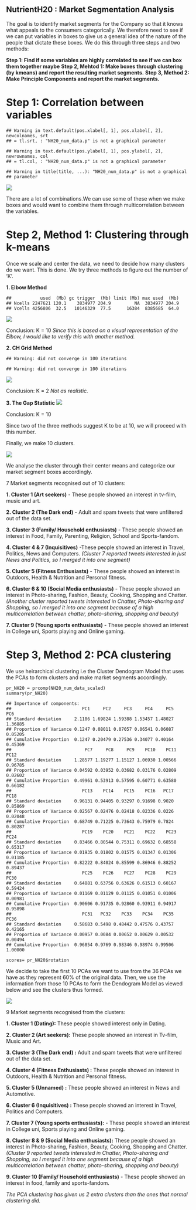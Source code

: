 NutrientH20 : Market Segmentation Analysis
---------------------------------------------

The goal is to identify market segments for the Company so that it knows
what appeals to the consumers categorically. We therefore need to see if
we can put variables in boxes to give us a general idea of the nature of
the people that dictate these boxes. We do this through three steps and
two methods:

**Step 1: Find if some variables are highly correlated to see if we can
box them together maybe** **Step 2, Mehtod 1: Make boxes through
clustering (by kmeans) and report the resulting market segments.**
**Step 3, Method 2: Make Principle Components and report the market
segments.**

Step 1: Correlation between variables
=====================================

    ## Warning in text.default(pos.xlabel[, 1], pos.xlabel[, 2], newcolnames, srt
    ## = tl.srt, : "NH20_num_data.p" is not a graphical parameter

    ## Warning in text.default(pos.ylabel[, 1], pos.ylabel[, 2], newrownames, col
    ## = tl.col, : "NH20_num_data.p" is not a graphical parameter

    ## Warning in title(title, ...): "NH20_num_data.p" is not a graphical
    ## parameter

![](files/figure-markdown_strict/chunk1-1.png)

There are a lot of combinations.We can use some of these when we make
boxes and would want to combine them through multicorrelation between
the variables.

Step 2, Method 1: Clustering through k-means
============================================

Once we scale and center the data, we need to decide how many clusters
do we want. This is done. We try three methods to figure out the number
of ‘K’.

**1. Elbow Method**

    ##           used  (Mb) gc trigger  (Mb) limit (Mb) max used  (Mb)
    ## Ncells 2247621 120.1    3834977 204.9         NA  3834977 204.9
    ## Vcells 4256806  32.5   10146329  77.5      16384  8385685  64.0

![](files/figure-markdown_strict/chunk2-1.png)

Conclusion: K = 10 *Since this is based on a visual representation of
the Elbow, I would like to verify this with another method.*

**2. CH Grid Method**

    ## Warning: did not converge in 100 iterations

    ## Warning: did not converge in 100 iterations

![](files/figure-markdown_strict/chunk3-1.png)

Conclusion: K = 2 *Not as realistic.*

**3. The Gap Statistic**
![](files/figure-markdown_strict/chunk4-1.png)

Conclusion: K = 10

Since two of the three methods suggest K to be at 10, we will proceed
with this number.

Finally, we make 10 clusters.

![](files/figure-markdown_strict/chunk5-1.png)

We analyse the cluster through their center means and categorize our
market segment boxes accordingly.

7 Market segments recognised out of 10 clusters:

**1. Cluster 1 (Art seekers)** - These people showed an interest in
tv-film, music and art.

**2. Cluster 2 (The Dark end)** - Adult and spam tweets that were
unfiltered out of the data set.

**3. Cluster 3 (Family/ Household enthusiasts)** - These people showed
an interest in Food, Family, Parenting, Religion, School and
Sports-fandom.

**4. Cluster 4 & 7 (Inquisitives)** -These people showed an interest in
Travel, Politics, News and Computers. *(Cluster 7 reported tweets
interested in just News and Politics, so I merged it into one segment)*

**5. Cluster 5 (Fitness Enthusiasts)** - These people showed an interest
in Outdoors, Health & Nutrition and Personal fitness.

**6. Cluster 6 & 10 (Social Media enthusiasts)** - These people showed
an interest in Photo-sharing, Fashion, Beauty, Cooking, Shopping and
Chatter. *(Another cluster reported tweets interested in Chatter,
Photo-sharing and Shopping, so I merged it into one segment because of a
high multicorrelation between chatter, photo-sharing, shopping and
beauty)*

**7. Cluster 9 (Young sports enthusiasts)** - These people showed an
interest in College uni, Sports playing and Online gaming.

Step 3, Method 2: PCA clustering
================================

We use heirarchical clustering i.e the Cluster Dendogram Model that uses
the PCAs to form clusters and make market segments accordingly.

    pr_NH20 = prcomp(NH20_num_data_scaled)
    summary(pr_NH20)

    ## Importance of components:
    ##                           PC1     PC2     PC3     PC4     PC5     PC6
    ## Standard deviation     2.1186 1.69824 1.59388 1.53457 1.48027 1.36885
    ## Proportion of Variance 0.1247 0.08011 0.07057 0.06541 0.06087 0.05205
    ## Cumulative Proportion  0.1247 0.20479 0.27536 0.34077 0.40164 0.45369
    ##                            PC7     PC8     PC9    PC10    PC11    PC12
    ## Standard deviation     1.28577 1.19277 1.15127 1.06930 1.00566 0.96785
    ## Proportion of Variance 0.04592 0.03952 0.03682 0.03176 0.02809 0.02602
    ## Cumulative Proportion  0.49961 0.53913 0.57595 0.60771 0.63580 0.66182
    ##                           PC13    PC14    PC15    PC16   PC17    PC18
    ## Standard deviation     0.96131 0.94405 0.93297 0.91698 0.9020 0.85869
    ## Proportion of Variance 0.02567 0.02476 0.02418 0.02336 0.0226 0.02048
    ## Cumulative Proportion  0.68749 0.71225 0.73643 0.75979 0.7824 0.80287
    ##                           PC19    PC20    PC21    PC22    PC23    PC24
    ## Standard deviation     0.83466 0.80544 0.75311 0.69632 0.68558 0.65317
    ## Proportion of Variance 0.01935 0.01802 0.01575 0.01347 0.01306 0.01185
    ## Cumulative Proportion  0.82222 0.84024 0.85599 0.86946 0.88252 0.89437
    ##                           PC25    PC26    PC27    PC28    PC29    PC30
    ## Standard deviation     0.64881 0.63756 0.63626 0.61513 0.60167 0.59424
    ## Proportion of Variance 0.01169 0.01129 0.01125 0.01051 0.01006 0.00981
    ## Cumulative Proportion  0.90606 0.91735 0.92860 0.93911 0.94917 0.95898
    ##                           PC31   PC32    PC33    PC34    PC35    PC36
    ## Standard deviation     0.58683 0.5498 0.48442 0.47576 0.43757 0.42165
    ## Proportion of Variance 0.00957 0.0084 0.00652 0.00629 0.00532 0.00494
    ## Cumulative Proportion  0.96854 0.9769 0.98346 0.98974 0.99506 1.00000

    scores= pr_NH20$rotation

We decide to take the first 10 PCAs we want to use from the 36 PCAs we
have as they represent 60% of the original data. Then, we use the
information from those 10 PCAs to form the Dendogram Model as viewed
below and see the clusters thus formed.

![](files/figure-markdown_strict/chunk8-1.png)

9 Market segments recognised from the clusters:

**1. Cluster 1 (Dating):** These people showed interest only in Dating.

**2. Cluster 2 (Art seekers):** These people showed an interest in
Tv-film, Music and Art.

**3. Cluster 3 (The Dark end) :** Adult and spam tweets that were
unfiltered out of the data set.

**4. Cluster 4 (Fitness Enthusiasts) :** These people showed an interest
in Outdoors, Health & Nutrition and Personal fitness.

**5. Cluster 5 (Unnamed) :** These people showed an interest in News and
Automotive.

**6. Cluster 6 (Inquisitives) :** These people showed an interest in
Travel, Politics and Computers.

**7. Cluster 7 (Young sports enthusiasts):** - These people showed an
interest in College uni, Sports playing and Online gaming.

**8. Cluster 8 & 9 (Social Media enthusiasts):** These people showed an
interest in Photo-sharing, Fashion, Beauty, Cooking, Shopping and
Chatter. *(Cluster 9 reported tweets interested in Chatter,
Photo-sharing and Shopping, so I merged it into one segment because of a
high multicorrelation between chatter, photo-sharing, shopping and
beauty)*

**9. Cluster 10 (Family/ Household enthusiasts)** - These people showed
an interest in food, family and sports-fandom.

*The PCA clustering has given us 2 extra clusters than the ones that
normal clustering did.*
